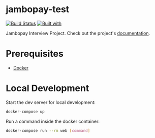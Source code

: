 # jambopay-test

[![Build Status](https://travis-ci.org/labohkip81/jambopay-test.svg?branch=master)](https://travis-ci.org/labohkip81/jambopay-test)
[![Built with](https://img.shields.io/badge/Built_with-Cookiecutter_Django_Rest-F7B633.svg)](https://github.com/agconti/cookiecutter-django-rest)

Jambopay Interview Project. Check out the project's [documentation](http://labohkip81.github.io/jambopay-test/).

# Prerequisites

- [Docker](https://docs.docker.com/docker-for-mac/install/)  

# Local Development

Start the dev server for local development:
```bash
docker-compose up
```

Run a command inside the docker container:

```bash
docker-compose run --rm web [command]
```
